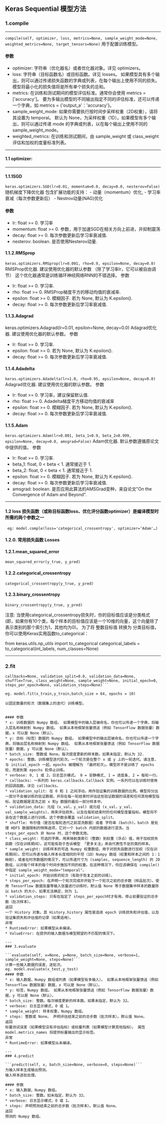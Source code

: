 ## Keras Sequential 模型方法

### 1.compile
---
```compile(self, optimizer, loss, metrics=None, sample_weight_mode=None, weighted_metrics=None, target_tensors=None)```
用于配置训练模型。

#### 参数
* optimizer: 字符串（优化器名）或者优化器对象。详见 optimizers。
* loss: 字符串（目标函数名）或目标函数。详见 losses。 如果模型具有多个输出，则可以通过传递损失函数的字典或列表，在每个输出上使用不同的损失。模型将最小化的损失值将是所有单个损失的总和。
* metrics: 在训练和测试期间的模型评估标准。通常你会使用 metrics = ['accuracy']。 要为多输出模型的不同输出指定不同的评估标准，还可以传递一个字典，如 metrics = {'output_a'：'accuracy'}。
* sample_weight_mode: 如果你需要执行按时间步采样权重（2D权重），请将其设置为 temporal。 默认为 None，为采样权重（1D）。如果模型有多个输出，则可以通过传递 mode 的字典或列表，以在每个输出上使用不同的 sample_weight_mode。
* weighted_metrics: 在训练和测试期间，由 sample_weight 或 class_weight 评估和加权的度量标准列表。
---

#### 1.1 optimizer:
---
#### 1.1.1SGD
```keras.optimizers.SGD(lr=0.01, momentum=0.0, decay=0.0, nesterov=False)```
随机梯度下降优化器
包含扩展功能的支持： - 动量（momentum）优化, - 学习率衰减（每次参数更新后） - Nestrov动量(NAG)优化
#### 参数
* lr: float >= 0. 学习率
* momentum: float >= 0. 参数，用于加速SGD在相关方向上前进，并抑制震荡
* decay: float >= 0. 每次参数更新后学习率衰减值.
* nesterov: boolean. 是否使用Nesterov动量.

#### 1.1.2.RMSprop 

```keras.optimizers.RMSprop(lr=0.001, rho=0.9, epsilon=None, decay=0.0)```
RMSProp优化器.
建议使用优化器的默认参数 （除了学习率lr，它可以被自由调节）
这个优化器通常是训练循环神经网络RNN的不错选择。
参数
* lr: float >= 0. 学习率.
* rho: float >= 0. RMSProp梯度平方的移动均值的衰减率.
* epsilon: float >= 0. 模糊因子. 若为 None, 默认为 K.epsilon().
* decay: float >= 0. 每次参数更新后学习率衰减值.

#### 1.1.3.Adagrad

keras.optimizers.Adagrad(lr=0.01, epsilon=None, decay=0.0)
Adagrad优化器.
建议使用优化器的默认参数。
参数
* lr: float >= 0. 学习率.
* epsilon: float >= 0. 若为 None, 默认为 K.epsilon().
* decay: float >= 0. 每次参数更新后学习率衰减值.

#### 1.1.4.Adadelta

```keras.optimizers.Adadelta(lr=1.0, rho=0.95, epsilon=None, decay=0.0)```
Adagrad优化器.
建议使用优化器的默认参数。
参数
* lr: float >= 0. 学习率，建议保留默认值.
* rho: float >= 0. Adadelta梯度平方移动均值的衰减率
* epsilon: float >= 0. 模糊因子. 若为 None, 默认为 K.epsilon().
* decay: float >= 0. 每次参数更新后学习率衰减值.

#### 1.1.5.Adam

```keras.optimizers.Adam(lr=0.001, beta_1=0.9, beta_2=0.999, epsilon=None, decay=0.0, amsgrad=False)```
Adam优化器.
默认参数遵循原论文中提供的值。
参数
* lr: float >= 0. 学习率.
* beta_1: float, 0 < beta < 1. 通常接近于 1.
* beta_2: float, 0 < beta < 1. 通常接近于 1.
* epsilon: float >= 0. 模糊因子. 若为 None, 默认为 K.epsilon().
* decay: float >= 0. 每次参数更新后学习率衰减值.
* amsgrad: boolean. 是否应用此算法的AMSGrad变种，来自论文"On the Convergence of Adam and Beyond".

---
#### 1.2 loss 损失函数（或称目标函数loss、优化评分函数optimizer）是编译模型时所需的两个参数之一 
``` eg: model.comple(loss='categorical_crossentropy', optimizer=‘Adam'…)```
#### 1.2.0. 常用损失函数 Losses
#### 1.2.1.mean_squared_error

```mean_squared_error(y_true, y_pred)```

#### 1.2.2.categorical_crossentropy

```categorical_crossentropy(y_true, y_pred)```

#### 1.2.3.binary_crossentropy

```binary_crossentropy(y_true, y_pred)```

注意: 当使用categorical_crossentropy损失时，你的目标值应该是分类格式 (即，如果你有10个类，每个样本的目标值应该是一个10维的向量，这个向量除了表示类别的那个索引为1，其他均为0)。 为了将 整数目标值 转换为 分类目标值，你可以使用Keras实用函数to_categorical：

from keras.utils.np_utils import to_categorical
categorical_labels = to_categorical(int_labels, num_classes=None)

---

### 2.fit

```fit(self, x=None, y=None, batch_size=None, epochs=1, verbose=1,
callbacks=None, validation_split=0.0, validation_data=None, shuffle=True, class_weight=None, sample_weight=None, initial_epoch=0, steps_per_epoch=None, validation_steps=None)```

eg. model.fit(x_train,y_train,batch_size = 64, epochs = 10)

以固定数量的轮次（数据集上的迭代）训练模型。


#### 参数
* x: 训练数据的 Numpy 数组。 如果模型中的输入层被命名，你也可以传递一个字典，将输入层名称映射到 Numpy 数组。 如果从本地框架张量馈送（例如 TensorFlow 数据张量）数据，x 可以是 None（默认）。
* y: 目标（标签）数据的 Numpy 数组。 如果模型中的输出层被命名，你也可以传递一个字典，将输出层名称映射到 Numpy 数组。 如果从本地框架张量馈送（例如 TensorFlow 数据张量）数据，y 可以是 None（默认）。
* batch_size: 整数或 None。每次提度更新的样本数。如果未指定，默认为 32.
* epochs: 整数。训练模型迭代轮次。一个轮次是在整个 x 或 y 上的一轮迭代。请注意，与 initial_epoch 一起，epochs 被理解为 「最终轮次」。模型并不是训练了 epochs 轮，而是到第 epochs 轮停止训练。
* verbose: 0, 1 或 2。日志显示模式。 0 = 安静模式, 1 = 进度条, 2 = 每轮一行。
* callbacks: 一系列的 keras.callbacks.Callback 实例。一系列可以在训练时使用的回调函数。详见 callbacks。
* validation_split: 在 0 和 1 之间浮动。用作验证集的训练数据的比例。模型将分出一部分不会被训练的验证数据，并将在每一轮结束时评估这些验证数据的误差和任何其他模型指标。验证数据是混洗之前 x 和y 数据的最后一部分样本中。
* validation_data: 元组 (x_val，y_val) 或元组 (x_val，y_val，val_sample_weights)，用来评估损失，以及在每轮结束时的任何模型度量指标。模型将不会在这个数据上进行训练。这个参数会覆盖 validation_split。
* shuffle: 布尔值（是否在每轮迭代之前混洗数据）或者 字符串 (batch)。batch 是处理 HDF5 数据限制的特殊选项，它对一个 batch 内部的数据进行混洗。当 steps_per_epoch 非 None 时，这个参数无效。
* class_weight: 可选的字典，用来映射类索引（整数）到权重（浮点）值，用于加权损失函数（仅在训练期间）。这可能有助于告诉模型 「更多关注」来自代表性不足的类的样本。
* sample_weight: 训练样本的可选 Numpy 权重数组，用于对损失函数进行加权（仅在训练期间）。您可以传递与输入样本长度相同的平坦（1D）Numpy 数组（权重和样本之间的 1：1 映射），或者在时序数据的情况下，可以传递尺寸为 (samples, sequence_length) 的 2D 数组，以对每个样本的每个时间步施加不同的权重。在这种情况下，你应该确保在 compile() 中指定 sample_weight_mode="temporal"。
* initial_epoch: 开始训练的轮次（有助于恢复之前的训练）。
* steps_per_epoch: 在声明一个轮次完成并开始下一个轮次之前的总步数（样品批次）。使用 TensorFlow 数据张量等输入张量进行训练时，默认值 None 等于数据集中样本的数量除以 batch 的大小，如果无法确定，则为 1。
* validation_steps: 只有在指定了 steps_per_epoch时才有用。停止前要验证的总步数（批次样本）。
返回
一个 History 对象。其 History.history 属性是连续 epoch 训练损失和评估值，以及验证集损失和评估值的记录（如果适用）。
异常
* RuntimeError: 如果模型从未编译。
* ValueError: 在提供的输入数据与模型期望的不匹配的情况下。

---
### 3.evaluate

```evaluate(self, x=None, y=None, batch_size=None, verbose=1, sample_weight=None, steps=None)```
计算一些输入数据的误差，逐批次。
eg. model.evaluate(x_test,y_test)
#### 参数
* x: 输入数据，Numpy 数组或列表（如果模型有多输入）。 如果从本地框架张量馈送（例如 TensorFlow 数据张量）数据，x 可以是 None（默认）。
* y: 标签，Numpy 数组。 如果从本地框架张量馈送（例如 TensorFlow 数据张量）数据，y 可以是 None（默认）。
* batch_size: 整数。每次梯度更新的样本数。如果未指定，默认为 32。
* verbose: 日志显示模式，0 或 1。
* sample_weight: 样本权重，Numpy 数组。
* steps: 整数或 None。 声明评估结束之前的总步数（批次样本）。默认值 None。
返回
标量测试误差（如果模型没有评估指标）或标量列表（如果模型计算其他指标）。 属性 model.metrics_names 将提供标量输出的显示标签。
异常
* RuntimeError: 如果模型从未编译。

---
### 4.predict

```predict(self, x, batch_size=None, verbose=0, steps=None)```
为输入样本生成输出预测。
输入样本逐批处理。

#### 参数
* x: 输入数据，Numpy 数组。
* batch_size: 整数。如未指定，默认为 32。
* verbose: 日志显示模式，0 或 1。
* steps: 声明预测结束之前的总步数（批次样本）。默认值 None。
返回
预测的 Numpy 数组。

